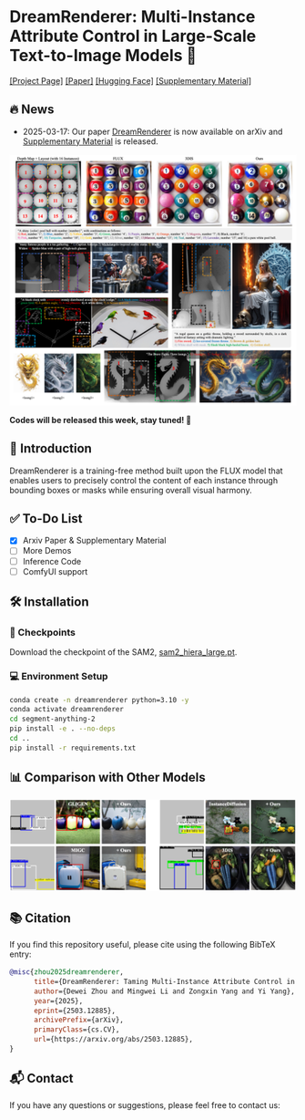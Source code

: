 # DreamRenderer: Multi-Instance Attribute Control in Large-Scale Text-to-Image Models 🎨

[[Project Page]](https://limuloo.github.io/DreamRenderer/) [[Paper]](https://arxiv.org/abs/2503.12885) [[Hugging Face]](https://huggingface.co/papers/2503.12885) [[Supplementary Material]](https://drive.google.com/file/d/1MNaKZmIyBXT7Ia_6DJ56vJ2TeB5o8m6c/view?usp=sharing)

## 🔥 News

- 2025-03-17: Our paper [DreamRenderer](https://arxiv.org/abs/2503.12885) is now available on arXiv and [Supplementary Material](https://drive.google.com/file/d/1MNaKZmIyBXT7Ia_6DJ56vJ2TeB5o8m6c/view?usp=sharing) is released.

![Multi-Instance Attribute Control](static/images/teaser.png)

**Codes will be released this week, stay tuned! 🚀**

## 📝 Introduction

DreamRenderer is a training-free method built upon the FLUX model that enables users to precisely control the content of each instance through bounding boxes or masks while ensuring overall visual harmony. 

## ✅ To-Do List

- [x] Arxiv Paper & Supplementary Material
- [ ] More Demos
- [ ] Inference Code 
- [ ] ComfyUI support

## 🛠️ Installation

### 🚀 Checkpoints

Download the checkpoint of the SAM2, [sam2_hiera_large.pt](https://drive.google.com/file/d/1QjdY64w7pKm8smh0bV7K9-joeZiow8e0/view?usp=sharing).


### 💻 Environment Setup

```bash
conda create -n dreamrenderer python=3.10 -y
conda activate dreamrenderer
cd segment-anything-2
pip install -e . --no-deps
cd ..
pip install -r requirements.txt
```

## 📊 Comparison with Other Models

<p align="center">
  <img src="static/images/rerendering.png" alt="comparison"/>
</p>

## 📚 Citation

If you find this repository useful, please cite using the following BibTeX entry:

```bibtex
@misc{zhou2025dreamrenderer,
      title={DreamRenderer: Taming Multi-Instance Attribute Control in Large-Scale Text-to-Image Models},
      author={Dewei Zhou and Mingwei Li and Zongxin Yang and Yi Yang},
      year={2025},
      eprint={2503.12885},
      archivePrefix={arXiv},
      primaryClass={cs.CV},
      url={https://arxiv.org/abs/2503.12885},
}
```

## 📬 Contact

If you have any questions or suggestions, please feel free to contact us:
